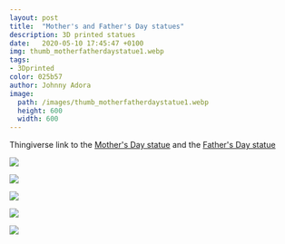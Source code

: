 ```yaml
---
layout: post
title:  "Mother's and Father's Day statues"
description: 3D printed statues
date:   2020-05-10 17:45:47 +0100
img: thumb_motherfatherdaystatue1.webp
tags: 
- 3Dprinted
color: 025b57
author: Johnny Adora
image:
  path: /images/thumb_motherfatherdaystatue1.webp
  height: 600
  width: 600
---
```


Thingiverse link to the [Mother's Day statue](https://www.thingiverse.com/thing:1541512) and the [Father's Day statue](https://www.thingiverse.com/thing:1617145)

![]({{site.baseurl}}/images/motherfatherdaystatue1.jpg)

![]({{site.baseurl}}/images/motherfatherdaystatue2.jpg)

![]({{site.baseurl}}/images/motherfatherdaystatue4.jpg)

![]({{site.baseurl}}/images/motherfatherdaystatue3.jpg)

![]({{site.baseurl}}/images/motherfatherdaystatue5.jpg)
